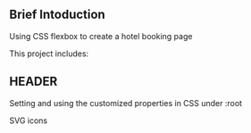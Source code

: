 Brief Intoduction 
--------------------
Using CSS flexbox to create a hotel booking page


This project includes:

HEADER 
--------------------
Setting and using the customized properties in CSS under :root 

SVG icons

